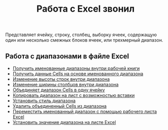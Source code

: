 ﻿---
title: Работа с Excel звонил
second_title: Aspose.Cells Cloud Documen
linktitle: Позвонил
type: docs
url: /ru/ranges/
aliases: [/working-with-ranges/]
keywords: Working with ranges on an Excel fil
description: Как работать с диапазонами в файле Excel с помощью Aspose.Cells Cloud REST API. SDK поддерживает различные языки разработки, включая Android, C#, Go, Java, NodeJS, Perl, PHP, Python, Ruby и Swift.
weight: 100
kwords: Excel, Office Облако, REST API, Электронная таблица, PDF, CSV, Json, Markdown, Работа с диапазонами в файле Excel
---
Представляет ячейку, строку, столбец, выборку ячеек, содержащую один или несколько смежных блоков ячеек, или трехмерный диапазон.

## Работа с диапазонами в файле Excel

- [Получить именованные диапазоны внутри рабочей книги](/cells/ru/get-named-ranges-inside-the-workbook/)
- [Получить данные Cells на основе именованного диапазона](/cells/ru/get-cells-data-based-on-named-range/)
- [Изменение высоты строк внутри диапазона](/cells/ru/cells/change-heights-of-rows-inside-the-range/)
- [Изменение ширины столбцов внутри диапазона](/cells/ru/change-widths-of-columns-inside-the-range/)
- [Объединяет диапазон Cells в одну ячейку](/cells/ru/combines-a-range-of-cells-into-a-single-cell/)
- [Копировать диапазон на лист с возможностью вставки](/cells/ru/copy-range-in-a-worksheet-with-paste-options/)
- [Установить стиль диапазона](/cells/ru/set-the-style-of-the-range/)
- [Удалить объединенный Cells из диапазона](/cells/ru/unmerge-merged-cells-of-the-range/)
- [Переместить именованный диапазон с помощью рабочего листа Excel](/cells/ru/move-a-named-ranged-with-a-excel-worksheet/)
- [Установить значение диапазона на листе Excel](/cells/ru/ranges/set-value/)
